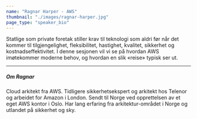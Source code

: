 ```yaml
---
name: "Ragnar Harper - AWS"
thumbnail: "./images/ragnar-harper.jpg"
page_type: "speaker_bio"
---
```


Statlige som private foretak stiller krav til teknologi som aldri før når det kommer til tilgjengelighet, fleksibilitet, hastighet, kvalitet, sikkerhet og kostnadseffektivitet. I denne sesjonen vil vi se på hvordan AWS imøtekommer moderne behov, og hvordan en slik «reise» typisk ser ut.

---

##### Om Ragnar

Cloud arkitekt fra AWS. Tidligere sikkerhetsekspert og arkitekt hos Telenor og arbeidet for Amazon i London. Sendt til Norge ved opprettelsen av et eget AWS kontor i Oslo. Har lang erfaring fra arkitektur-området i Norge og utlandet på sikkerhet og sky.
